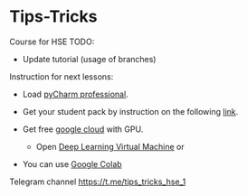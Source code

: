# Tips-Tricks
Course for HSE 
TODO:
- Update tutorial (usage of branches)

Instruction for next lessons:
* Load [pyCharm professional](https://www.jetbrains.com/shop/eform/students).

* Get your student pack by instruction on the following
[link](https://help.github.com/en/github/teaching-and-learning-with-github-education/applying-for-a-student-developer-pack).

* Get free [google cloud](https://cloud.google.com/gpu/) with GPU.
    - Open [Deep Learning Virtual Machine](https://console.cloud.google.com/getting-started?filter=category:compute&filter=solution-type:vm&id=8857b4a3-f60f-40b2-9b32-22b4428fd256&subtask=details&subtaskValue=click-to-deploy-images%2Fdeeplearning&project=glassy-bonsai-265614&subtaskIndex=3)
or 
* You can use [Google Colab](https://colab.research.google.com/notebooks/welcome.ipynb) 

Telegram channel https://t.me/tips_tricks_hse_1
